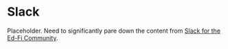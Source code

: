 # Slack

Placeholder. Need to significantly pare down the content from [Slack for the
Ed-Fi
Community](https://edfi.atlassian.net/wiki/spaces/ETKB/pages/20875301/Slack+for+the+Ed-Fi+Community).
